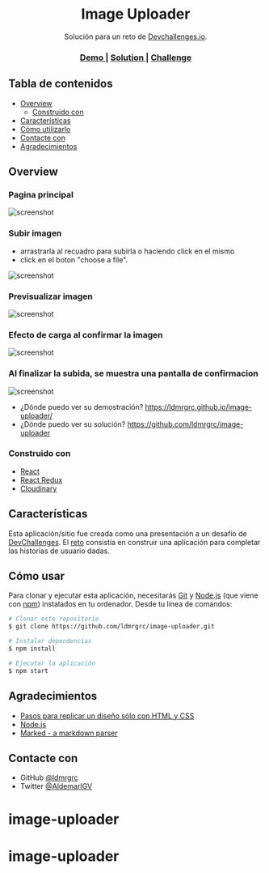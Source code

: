 <!-- Please update value in the {}  -->

<h1 align="center">Image Uploader</h1>

<div align="center">
   Solución para un reto de  <a href="http://devchallenges.io" target="_blank">Devchallenges.io</a>.
</div>

<div align="center">
  <h3>
    <a href="https://ldmrgrc.github.io/image-uploader/">
      Demo
    </a>
    <span> | </span>
    <a href="https://github.com/ldmrgrc/image-uploader">
      Solution
    </a>
    <span> | </span>
    <a href="https://devchallenges.io/challenges/O2iGT9yBd6xZBrOcVirx">
      Challenge
    </a>
  </h3>
</div>

<!-- TABLE OF CONTENTS -->

## Tabla de contenidos

- [Overview](#overview)
  - [Construido con](#construido-con)
- [Características](#características)
- [Cómo utilizarlo](#cómo-usar)
- [Contacte con](#contacte-con)
- [Agradecimientos](#agradecimientos)

<!-- OVERVIEW -->

## Overview

### Pagina principal

![screenshot](https://res.cloudinary.com/dbjzts2r9/image/upload/v1653176115/Captura_de_pantalla_2022-05-21_183027_hg3o1a.png)

### Subir imagen
- arrastrarla al recuadro para subirla o haciendo click en el mismo 
- click en el boton "choose a file".

![screenshot](https://res.cloudinary.com/dbjzts2r9/image/upload/v1653176011/Captura_de_pantalla_2022-05-21_183253_losus6.png)
### Previsualizar imagen
![screenshot](https://res.cloudinary.com/dbjzts2r9/image/upload/v1653176258/Captura_de_pantalla_2022-05-21_183104_tsxjei.png)
### Efecto de carga al confirmar la imagen
![screenshot](https://res.cloudinary.com/dbjzts2r9/image/upload/v1653176351/Captura_de_pantalla_2022-05-21_183659_r25mnk.png)
### Al finalizar la subida, se muestra una pantalla de confirmacion
![screenshot](https://res.cloudinary.com/dbjzts2r9/image/upload/v1653176903/Captura_de_pantalla_2022-05-21_183147_yqg1tt.png)


- ¿Dónde puedo ver su demostración?
https://ldmrgrc.github.io/image-uploader/
- ¿Dónde puedo ver su solución?
https://github.com/ldmrgrc/image-uploader

### Construido con

<!-- This section should list any major frameworks that you built your project using. Here are a few examples.-->

- [React](https://reactjs.org/)
- [React Redux](https://react-redux.js.org/)
- [Cloudinary](https://cloudinary.com/)

## Características

<!-- List the features of your application or follow the template. Don't share the figma file here :) -->

Esta aplicación/sitio fue creada como una presentación a un desafío de [DevChallenges](https://devchallenges.io/challenges). El [reto](https://devchallenges.io/challenges/O2iGT9yBd6xZBrOcVirx) consistía en construir una aplicación para completar las historias de usuario dadas.

## Cómo usar

<!-- Ejemplo: -->

Para clonar y ejecutar esta aplicación, necesitarás [Git](https://git-scm.com) y [Node.js](https://nodejs.org/en/download/) (que viene con [npm](http://npmjs.com)) instalados en tu ordenador. Desde tu línea de comandos:

```bash
# Clonar este repositorio
$ git clone https://github.com/ldmrgrc/image-uploader.git

# Instalar dependencias
$ npm install

# Ejecutar la aplicación
$ npm start
```

## Agradecimientos

<!-- This section should list any articles or add-ons/plugins that helps you to complete the project. This is optional but it will help you in the future. For example -->

- [Pasos para replicar un diseño sólo con HTML y CSS](https://devchallenges-blogs.web.app/how-to-replicate-design/)
- [Node.js](https://nodejs.org/)
- [Marked - a markdown parser](https://github.com/chjj/marked)

## Contacte con

<!-- - Website [your-website.com](https://{your-web-site-link}) -->
- GitHub [@ldmrgrc](https://github.com/ldmrgrc)
- Twitter [@AldemarIGV](https://twitter.com/AldemarIGV)
# image-uploader
# image-uploader
